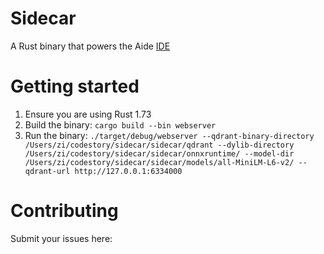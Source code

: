 # Sidecar
A Rust binary that powers the Aide [IDE](https://github.com/codestoryai/ide)

# Getting started
1. Ensure you are using Rust 1.73
2. Build the binary: `cargo build --bin webserver`
3. Run the binary: `./target/debug/webserver --qdrant-binary-directory /Users/zi/codestory/sidecar/sidecar/qdrant --dylib-directory /Users/zi/codestory/sidecar/sidecar/onnxruntime/ --model-dir /Users/zi/codestory/sidecar/sidecar/models/all-MiniLM-L6-v2/ --qdrant-url http://127.0.0.1:6334000`

# Contributing
Submit your issues here: 
